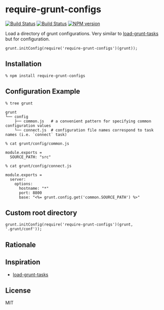 # require-grunt-configs

[![Build Status](https://travis-ci.org/wilmoore/require-grunt-configs.png?branch=master)](https://travis-ci.org/wilmoore/require-grunt-configs)
[![Build Status](https://david-dm.org/wilmoore/require-grunt-configs.png)](https://david-dm.org/wilmoore/require-grunt-configs)
[![NPM version](https://badge.fury.io/js/require-grunt-configs.png)](http://badge.fury.io/js/require-grunt-configs)

  Load a directory of grunt configurations. Very similar to [load-grunt-tasks][] but for configuration.

    grunt.initConfig(require('require-grunt-configs')(grunt));

## Installation

    % npm install require-grunt-configs

## Configuration Example

`% tree grunt`

    grunt
    └── config
        ├── common.js   # a convenient pattern for specifying common configuration values
        └── connect.js  # configuration file names correspond to task names (i.e. `connect` task)

`% cat grunt/config/common.js`

    module.exports =
      SOURCE_PATH: "src"

`% cat grunt/config/connect.js`

    module.exports =
      server:
        options:
          hostname: "*"
          port: 8800
          base: "<%= grunt.config.get('common.SOURCE_PATH') %>"

## Custom root directory

    grunt.initConfig(require('require-grunt-configs')(grunt, '.grunt/conf'));

## Rationale

## Inspiration

- [load-grunt-tasks][]

## License

  MIT

[load-grunt-tasks]: https://github.com/sindresorhus/load-grunt-tasks

